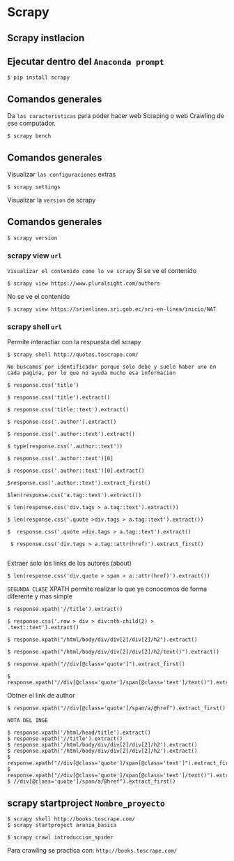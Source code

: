 # Scrapy
## Scrapy instlacion

## Ejecutar dentro del `Anaconda prompt`
```
$ pip install scrapy
```

## Comandos generales
Da `las caracteristicas` para poder hacer web Scraping o web Crawling de ese computador.
```
$ scrapy bench
```

## Comandos generales
Visualizar `las configuraciones` extras
```
$ scrapy settings
```

Visualizar la `version` de scrapy
## Comandos generales
```
$ scrapy version
```

### scrapy view `url`

`Visualizar el contenido como lo ve scrapy`
Si se ve el contenido
```
$ scrapy view https://www.pluralsight.com/authors
```

No se ve el contenido
```
$ scrapy view https://srienlinea.sri.gob.ec/sri-en-linea/inicio/NAT
```

### scrapy shell `url`
Permite interactiar con la respuesta del scrapy
```
$ scrapy shell http://quotes.toscrape.com/
```

`No buscamos por identificador porque solo debe y suele haber uno en cada pagina, por lo que no ayuda mucho esa informacion`
```
$ response.css('title')

$ response.css('title').extract()

$ response.css('title::text').extract()

$ response.css('.author').extract()

$ response.css('.author::text').extract()

$ type(response.css('.author::text'))

$ response.css('.author::text')[0]

$ response.css('.author::text')[0].extract()

$response.css('.author::text').extract_first() 

$len(response.css('a.tag::text').extract())

$ len(response.css('div.tags > a.tag::text').extract())

$ len(response.css('.quote >div.tags > a.tag::text').extract())

$  response.css('.quote >div.tags > a.tag::text').extract()

 $ response.css('div.tags > a.tag::attr(href)').extract_first()


```


Extraer solo los links de los autores (about)
```
$ len(response.css('div.quote > span > a::attr(href)').extract())
```

`SEGUNDA CLASE`
XPATH permite realizar lo que ya conocemos de forma diferente y mas simple
```
$ response.xpath('//title').extract()

$ response.css('.row > div > div:nth-child(2) > .text::text').extract()

$ response.xpath("/html/body/div/div[2]/div[2]/h2").extract()

$ response.xpath("/html/body/div/div[2]/div[2]/h2/text()").extract()

$ response.xpath("//div[@class='quote']").extract_first()

$ response.xpath("//div[@class='quote']/span[@class='text']/text()").extract_first()

```

Obtner el link de author
```
$ response.xpath("//div[@class='quote']/span/a/@href").extract_first()

```

`NOTA DEL INGE`
```
$ response.xpath('/html/head/title').extract()
$ response.xpath('//title').extract()
$ response.xpath('/html/body/div/div[2]/div[2]/h2').extract()
$ response.xpath('/html/body/div/div[2]/div[2]/h2').extract()
$ response.xpath("//div[@class='quote']/span[@class='text']").extract_first()
$ response.xpath("//div[@class='quote']/span[@class='text']/text()").extract_first()
$ //div[@class='quote']/span/a/@href").extract_first()

```

## scrapy startproject `Nombre_proyecto`
 
```
$ scrapy shell http://books.toscrape.com/
$ scrapy startproject arania_basica

$ scrapy crawl introduccion_spider
```

Para crawling se practica con:
`http://books.toscrape.com/`











